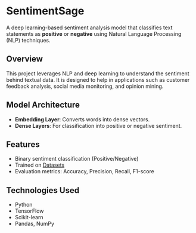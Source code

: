 # SentimentSage

A deep learning-based sentiment analysis model that classifies text statements as **positive** or **negative** using Natural Language Processing (NLP) techniques.

## Overview

This project leverages NLP and deep learning to understand the sentiment behind textual data. It is designed to help in applications such as customer feedback analysis, social media monitoring, and opinion mining.

## Model Architecture

- **Embedding Layer**: Converts words into dense vectors.
- **Dense Layers**: For classification into positive or negative sentiment.

## Features

- Binary sentiment classification (Positive/Negative)
- Trained on [Datasets](https://www.kaggle.com/competitions/si650winter11/data)
- Evaluation metrics: Accuracy, Precision, Recall, F1-score

## Technologies Used

- Python
- TensorFlow 
- Scikit-learn
- Pandas, NumPy

